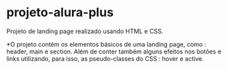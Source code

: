 # projeto-alura-plus
Projeto de landing page realizado usando HTML e CSS.

*O projeto contém os elementos básicos de uma landing page, como : header, main e section. Além de conter
também alguns efeitos nos botões e links utilizando, para isso, as pseudo-classes do CSS : hover e active.

